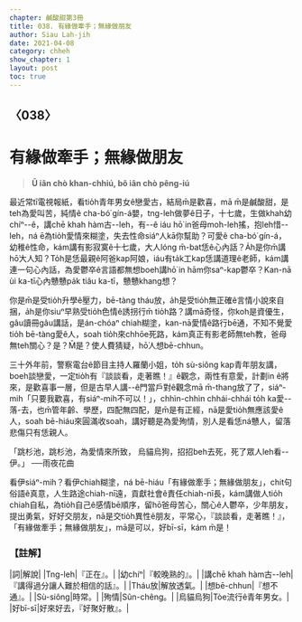 ```yaml
---
chapter: 鹹酸甜第3冊
title: 038. 有緣做牽手；無緣做朋友
author: Siau Lah-jih
date: 2021-04-08
category: chheh
show_chapter: 1
layout: post
toc: true
---
```


## 〈038〉
# 有緣做牽手；無緣做朋友
> **Ū iân chò khan-chhiú, bô iân chò pêng-iú**
 
最近常tī電視報紙，看tio̍h青年男女ê戀愛古，結局m̄是歡喜，mā m̄是鹹酸甜，是teh為愛叫苦，純情ê cha-bó͘ gín-á嬰，tng-leh做夢ê日子，十七歲，生做khah幼chíⁿ--ê，講chē khah hàm古--leh，有--ê iáu hō͘ in爸母mo͘h-leh搖，抱leh惜--leh，ná ē為tio̍h愛情來糊塗，失去性命siáⁿ人kā你幫助？可愛ê cha-bó͘ gín-á，幼稚ê性命，kám講有影寂寞ê十七歲，大人lóng m̄-bat恁ê心內話？A̍h是你m̄講hō͘大人知？To̍h是恁最親ê阿爸kap阿娘，iáu有ta̍k工kap恁講道理ê老師，kám講連一句心內話，為愛鬱卒ê言語都無想boeh講hō͘ in hām你saⁿ-kap鬱卒？Kan-nā ùi ka-tī心內戇戇pa̍k tiâu ka-tī，戇戇khang想？

你是m̄是受tio̍h升學ê壓力，bē-tàng tháu放，a̍h是受tio̍h無正確ê言情小說來自捆，a̍h是你siuⁿ早熟受tio̍h色情ê誘拐行m̄ tio̍h路？講mā奇怪，你koh是資優生，gâu讀冊gâu講話，是án-chóaⁿ chiah糊塗，kan-nā愛情ê路行bē通，不知不覺愛tio̍h bē-tàng愛ê人，soah tio̍h來chhōe死路，kám真正有影老師無teh教，爸母無teh關心？是？M̄是？使人費猜疑，hō͘人想bē-chhun。

三十外年前，警察電台ê節目主持人羅蘭小姐，to̍h sù-siông kap青年朋友講，boeh談戀愛，一定tio̍h有『談談看，走著瞧！』ê觀念，兩性有意愛，計劃in ê將來，是歡喜事一層，但是古早人講--ê門當戶對ê觀念mā m̄-thang放了了，siáⁿ-mih「只要我歡喜，有siáⁿ-mih不可以！」，chhìn-chhìn chhái-chhái to̍h ka愛--落-去，也m̄管年齡、學歷，四配無四配，是m̄是有正經，nā是愛tio̍h無應該愛ê人，soah bē-hiáu來圓滿收soah，講好聽是為愛殉情，別人是看恁ná戇人，留落悲傷只有恁親人。

「跳杉池，跳杉池，為愛情來所致，
烏貓烏狗，招招beh去死，死了眾人leh看--伊。」
──雨夜花曲

看伊siáⁿ-mih？看伊chiah糊塗，ná bē-hiáu「有緣做牽手；無緣做朋友」，chit句俗語ê真意，人生路途chiah-nī遠，貢獻社會ê責任chiah-nī長，kám講做人tio̍h chiah自私，為tio̍h自己ê感情bē順序，留hō͘爸母苦心，關心ê人鬱卒，少年朋友，提出勇氣，好好交朋友，nā是交tio̍h異性ê朋友，平常心，『談談看，走著瞧！』，「有緣做牽手；無緣做朋友」，mā是可以，好bī-sī，kám m̄是！

 
### 【註解】

|詞|解說|
|Tng-leh|『正在』。|
|幼chíⁿ|『較晚熟的』。|
|講chē khah hàm古--leh|『講得過分讓人難於相信的話』。|
|Tháu放|解放透氣。|
|想bē-chhun|『想不通』。|
|Sù-siông|時常。|
|殉情|Sûn-chêng。|
|烏貓烏狗|Tòe流行ê青年男女。|
|好bī-sī|好來好去，『好聚好散』。|
